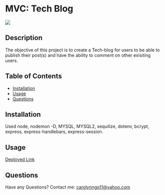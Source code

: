 # MVC: Tech Blog

![](https://img.shields.io/badge/License-MIT-blue)

## Description
The objective of this project is to create a Tech-blog for users to be able to publish their post(s) and have the ability to comment on other exisiting users.

## Table of Contents
      
- [Installation](#installation)
- [Usage](#usage)
- [Questions](#questions)
      
## Installation
Used node, nodemon -D, MYSQL, MYSQL2, sequilize, dotenv, bcrypt, express, express-handlebars, express-session.

## Usage
[Deployed Link](https://mvc-t-blog.herokuapp.com/)

## Questions
Have any Questions? Contact me: [carolynngo11@yahoo.com](mailto:carolynngo11@yahoo.com)
